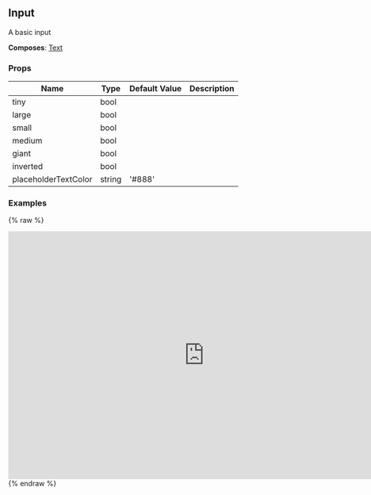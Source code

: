 ## Input 
 
A basic input
 
 __Composes__: [Text](Text.md) 


### Props
Name | Type | Default Value | Description
--- | --- | --- | --- 
tiny | bool  |   | 
large | bool  |   | 
small | bool  |   | 
medium | bool  |   | 
giant | bool  |   | 
inverted | bool  |   | 
placeholderTextColor | string  | '#888' | 
 

### Examples
{% raw %}
<iframe
        width="790"
        height="500"
        frameborder="0"
        src="https://npmcdn.com/react-native-web-player@1.2.2/index.html#width=250&vendorComponents=%5B%5B%22panza%22%2C%20%22Panza%22%2C%20%22https%3A%2F%2Frawgit.com%2Fbmcmahen%2Fpanza%2Fdocs%2Fdocs%2Fassets%2Fpanza.web.js%22%5D%5D&code=%0A%20%20import%20%7B%0A%20%20%20%20Button%2C%0A%20%20%20%20Divider%2C%0A%20%20%20%20Base%2C%0A%20%20%20%20Text%0A%20%20%7D%20from%20'panza'%0A%20%20%0A%20%20const%20Examples%20%3D%20()%20%3D%3E%20%7B%0A%0A%20%20const%20%7B%0A%20%20%20%20Input%0A%20%20%7D%20%3D%20Panza%0A%0A%20%20function%20createInput(type)%20%7B%0A%20%20%20%20return%20class%20InputExample%20extends%20React.Component%20%7B%0A%20%20%20%20%20%20constructor()%20%7B%0A%20%20%20%20%20%20%20%20super()%0A%20%20%20%20%20%20%20%20this.state%20%3D%20%7B%20value%3A%20''%20%7D%0A%20%20%20%20%20%20%7D%0A%20%20%20%20%20%20render()%20%7B%0A%20%20%20%20%20%20%20%20let%20input%20%3D%20%3CInput%20flex%3D%7B1%7D%20style%3D%7B%7B%20width%3A%20200%2C%20height%3A%2040%7D%7D%20value%3D%7Bthis.state.value%7D%20placeholder%3D'Placeholder'%20onChangeText%3D%7B(v)%20%3D%3E%20this.setState(%7B%20value%3A%20v%20%7D)%7D%20%2F%3E%0A%20%20%20%20%20%20%20%20return%20React.cloneElement(input%2C%20%7B%0A%20%20%20%20%20%20%20%20%20%20%5Btype%5D%3A%20true%0A%20%20%20%20%20%20%20%20%7D)%0A%20%20%20%20%20%20%7D%0A%20%20%20%20%7D%0A%20%20%7D%0A%0A%20%20return%20%5B%0A%20%20%20%20%7B%0A%20%20%20%20%20%20title%3A%20'Tiny'%2C%0A%20%20%20%20%20%20props%3A%20%7B%20px%3A%202%20%7D%2C%0A%20%20%20%20%20%20render%3A%20()%20%3D%3E%20%7B%0A%20%20%20%20%20%20%20%20const%20Type%20%3D%20createInput('tiny')%0A%20%20%20%20%20%20%20%20return%20%3CType%20%2F%3E%0A%20%20%20%20%20%20%7D%2C%0A%20%20%20%20%20%20exampleString%3A%20%60%0A%20%20%20%20%20%20%20%20%3CInput%0A%20%20%20%20%20%20%20%20%20%20tiny%0A%20%20%20%20%20%20%20%20%20%20placeholder%3D'Placeholder'%0A%20%20%20%20%20%20%20%20%20%20onChangeText%3D%7BonChange%7D%0A%20%20%20%20%20%20%20%20%20%20value%3D%7Bthis.state.value%7D%0A%20%20%20%20%20%20%20%20%2F%3E%0A%20%20%20%20%20%20%60%0A%20%20%20%20%7D%2C%0A%20%20%20%20%7B%0A%20%20%20%20%20%20title%3A%20'Small'%2C%0A%20%20%20%20%20%20props%3A%20%7B%20px%3A%202%20%7D%2C%0A%20%20%20%20%20%20render%3A%20()%20%3D%3E%20%7B%0A%20%20%20%20%20%20%20%20const%20Type%20%3D%20createInput('small')%0A%20%20%20%20%20%20%20%20return%20%3CType%20%2F%3E%0A%20%20%20%20%20%20%7D%2C%0A%20%20%20%20%20%20exampleString%3A%20%60%0A%20%20%20%20%20%20%20%20%3CInput%0A%20%20%20%20%20%20%20%20%20%20small%0A%20%20%20%20%20%20%20%20%20%20placeholder%3D'Placeholder'%0A%20%20%20%20%20%20%20%20%20%20onChangeText%3D%7BonChange%7D%0A%20%20%20%20%20%20%20%20%20%20value%3D%7Bthis.state.value%7D%0A%20%20%20%20%20%20%20%20%2F%3E%0A%20%20%20%20%20%20%60%0A%20%20%20%20%7D%2C%0A%20%20%20%20%7B%0A%20%20%20%20%20%20title%3A%20'Medium'%2C%0A%20%20%20%20%20%20props%3A%20%7B%20px%3A%202%20%7D%2C%0A%20%20%20%20%20%20render%3A%20()%20%3D%3E%20%7B%0A%20%20%20%20%20%20%20%20const%20Type%20%3D%20createInput('medium')%0A%20%20%20%20%20%20%20%20return%20%3CType%20%2F%3E%0A%20%20%20%20%20%20%7D%2C%0A%20%20%20%20%20%20exampleString%3A%20%60%0A%20%20%20%20%20%20%20%20%3CInput%0A%20%20%20%20%20%20%20%20%20%20placeholder%3D'Placeholder'%0A%20%20%20%20%20%20%20%20%20%20onChangeText%3D%7BonChange%7D%0A%20%20%20%20%20%20%20%20%20%20value%3D%7Bthis.state.value%7D%0A%20%20%20%20%20%20%20%20%2F%3E%0A%20%20%20%20%20%20%60%0A%20%20%20%20%7D%2C%0A%20%20%20%20%7B%0A%20%20%20%20%20%20title%3A%20'Large'%2C%0A%20%20%20%20%20%20props%3A%20%7B%20px%3A%202%20%7D%2C%0A%20%20%20%20%20%20render%3A%20()%20%3D%3E%20%7B%0A%20%20%20%20%20%20%20%20const%20Type%20%3D%20createInput('large')%0A%20%20%20%20%20%20%20%20return%20%3CType%20%2F%3E%0A%20%20%20%20%20%20%7D%2C%0A%20%20%20%20%20%20exampleString%3A%20%60%0A%20%20%20%20%20%20%20%20%3CInput%0A%20%20%20%20%20%20%20%20%20%20large%0A%20%20%20%20%20%20%20%20%20%20placeholder%3D'Placeholder'%0A%20%20%20%20%20%20%20%20%20%20onChangeText%3D%7BonChange%7D%0A%20%20%20%20%20%20%20%20%20%20value%3D%7Bthis.state.value%7D%0A%20%20%20%20%20%20%20%20%2F%3E%0A%20%20%20%20%20%20%60%0A%20%20%20%20%7D%2C%0A%20%20%20%20%7B%0A%20%20%20%20%20%20title%3A%20'Giant'%2C%0A%20%20%20%20%20%20props%3A%20%7B%20px%3A%202%20%7D%2C%0A%20%20%20%20%20%20render%3A%20()%20%3D%3E%20%7B%0A%20%20%20%20%20%20%20%20const%20Type%20%3D%20createInput('giant')%0A%20%20%20%20%20%20%20%20return%20%3CType%20%2F%3E%0A%20%20%20%20%20%20%7D%2C%0A%20%20%20%20%20%20exampleString%3A%20%60%0A%20%20%20%20%20%20%20%20%3CInput%0A%20%20%20%20%20%20%20%20%20%20giant%0A%20%20%20%20%20%20%20%20%20%20placeholder%3D'Placeholder'%0A%20%20%20%20%20%20%20%20%20%20onChangeText%3D%7BonChange%7D%0A%20%20%20%20%20%20%20%20%20%20value%3D%7Bthis.state.value%7D%0A%20%20%20%20%20%20%20%20%2F%3E%0A%20%20%20%20%20%20%60%0A%20%20%20%20%7D%0A%20%20%5D%0A%0A%7D%0A%0A%20%20%0A%20%20import%20%7B%0A%20%20%20%20ListView%0A%20%20%7D%20from%20'react-native'%0A%0A%20%20function%20noop()%20%7B%0A%20%20%20%20console.log('button%20pressed')%0A%20%20%7D%0A%0A%20%20const%20ds%20%3D%20new%20ListView.DataSource(%7B%0A%20%20%20%20rowHasChanged%3A%20(r1%2C%20r2)%20%3D%3E%20r1%20!%3D%3D%20r2%0A%20%20%7D)%0A%0A%20%20const%20Module%20%3D%20(%7B%20examples%20%7D)%20%3D%3E%20%7B%0A%0A%20%20%20%20const%20datas%20%3D%20ds.cloneWithRows(examples)%0A%0A%20%20%20%20return%20(%0A%20%20%20%20%20%20%3CBase%0A%20%20%20%20%20%20%20%20Component%3D%7BListView%7D%0A%20%20%20%20%20%20%20%20dataSource%3D%7Bdatas%7D%0A%20%20%20%20%20%20%20%20renderRow%3D%7B(row)%20%3D%3E%20(%0A%20%20%20%20%20%20%20%20%20%20%3CBase%20mt%3D%7B1%7D%20mb%3D%7B2%7D%3E%0A%20%20%20%20%20%20%20%20%20%20%20%20%3CBase%20px%3D%7B1%7D%20mb%3D%7B2%7D%3E%0A%20%20%20%20%20%20%20%20%20%20%20%20%20%20%3CText%20bold%20fontSize%3D%7B5%7D%3E%7Brow.title%7D%3C%2FText%3E%0A%20%20%20%20%20%20%20%20%20%20%20%20%3C%2FBase%3E%0A%20%20%20%20%20%20%20%20%20%20%20%20%3CBase%20%7B...row.props%7D%3E%0A%20%20%20%20%20%20%20%20%20%20%20%20%20%20%7Brow.render()%7D%0A%20%20%20%20%20%20%20%20%20%20%20%20%3C%2FBase%3E%0A%20%20%20%20%20%20%20%20%20%20%3C%2FBase%3E%0A%20%20%20%20%20%20%20%20)%7D%0A%20%20%20%20%20%20%20%20renderSeparator%3D%7B(a%2C%20b)%20%3D%3E%20%3CDivider%20key%3D%7Ba%20%2B%20b%7D%20%2F%3E%7D%0A%20%20%20%20%20%20%2F%3E%0A%20%20%20%20)%0A%20%20%7D%0A%0A%20%20const%20App%20%3D%20()%20%3D%3E%20%3CModule%20examples%3D%7BExamples()%7D%20%2F%3E%0A%0A%20%20ReactNative.AppRegistry.registerComponent('App'%2C%20()%20%3D%3E%20App)%0A"
></iframe>
  {% endraw %}

